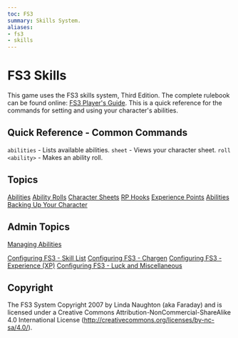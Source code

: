 ```yaml
---
toc: FS3
summary: Skills System.
aliases:
- fs3
- skills
---
```

# FS3 Skills

This game uses the FS3 skills system, Third Edition.  The complete rulebook can be found online: [FS3 Player's Guide](http://www.aresmush.com/fs3/fs3-3).  This is a quick reference for the commands for setting and using your character's abilities.

## Quick Reference - Common Commands

`abilities` - Lists available abilities.
`sheet` - Views your character sheet.
`roll <ability>` - Makes an ability roll.

## Topics

[Abilities](/help/fs3skills/abilities)
[Ability Rolls](/help/fs3skills/roll)
[Character Sheets](/help/fs3skills/sheet)
[RP Hooks](/help/fs3skills/hooks)
[Experience Points](/help/fs3skills/xp)
[Abilities](/help/fs3skills/abilities)
[Backing Up Your Character](/help/fs3skills/backup)

## Admin Topics

[Managing Abilities](/help/fs3skills/admin)

[Configuring FS3 - Skill List](/help/fs3skills/config_skills)
[Configuring FS3 - Chargen](/help/fs3skills/config_chargen)
[Configuring FS3 - Experience (XP)](/help/fs3skills/config_xp)
[Configuring FS3 - Luck and Miscellaneous](/help/fs3skills/config_misc)

## Copyright

The FS3 System Copyright 2007 by Linda Naughton (aka Faraday) and is licensed under a Creative Commons Attribution-NonCommercial-ShareAlike 4.0 International License (http://creativecommons.org/licenses/by-nc-sa/4.0/).